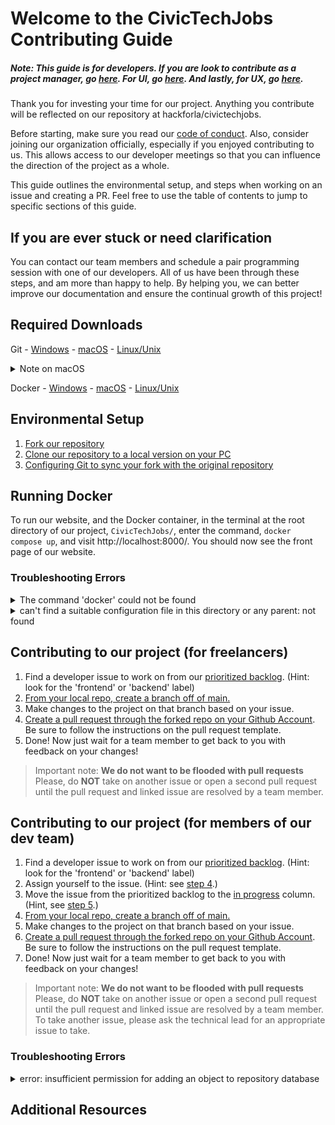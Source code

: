 # Welcome to the CivicTechJobs Contributing Guide

##### Note: This guide is for developers. If you are look to contribute as a project manager, go [here](). For UI, go [here](). And lastly, for UX, go [here]().

Thank you for investing your time for our project. Anything you contribute will be reflected on our repository at hackforla/civictechjobs.

Before starting, make sure you read our [code of conduct](https://github.com/hackforla/codeofconduct). Also, consider joining our organization officially, especially if you enjoyed contributing to us. This allows access to our developer meetings so that you can influence the direction of the project as a whole.

This guide outlines the environmental setup, and steps when working on an issue and creating a PR. Feel free to use the table of contents to jump to specific sections of this guide.

## If you are ever stuck or need clarification

You can contact our team members and schedule a pair programming session with one of our developers. All of us have been through these steps, and am more than happy to help. By helping you, we can better improve our documentation and ensure the continual growth of this project!

## Required Downloads

Git - [Windows](https://git-scm.com/download/win) - [macOS](https://git-scm.com/download/mac) - [Linux/Unix](https://git-scm.com/download/linux)

<details>
<summary>Note on macOS</summary>
<br>
The macOS version of git involves downloading extra programs, such as Homebrew. In some cases this program can run up to 8GB of storage space, which might be too much for some. In that scenario, a <a href='https://www.datacamp.com/community/tutorials/homebrew-install-use'>miniature version Homebrew can be installed through XCode</a>. But do be warned that the containers for our project also takes up a substantial amount of disk space as well. Do also consider freeing up your disk space by deleting or backing up unneeded files like photos or videos and delete programs that are no longer useful. Your OS's native disk cleaner can also help clear out unused cache files.
<br>
</details>

Docker - [Windows](https://docs.docker.com/desktop/windows/install/) - [macOS](https://docs.docker.com/desktop/mac/install/) - [Linux/Unix](https://docs.docker.com/engine/install/)

## Environmental Setup

1. [Fork our repository](https://docs.github.com/en/get-started/quickstart/fork-a-repo#forking-a-repository)
2. [Clone our repository to a local version on your PC](https://docs.github.com/en/get-started/quickstart/fork-a-repo#cloning-your-forked-repository)
3. [Configuring Git to sync your fork with the original repository](https://docs.github.com/en/get-started/quickstart/fork-a-repo#configuring-git-to-sync-your-fork-with-the-original-repository)

## Running Docker

To run our website, and the Docker container, in the terminal at the root directory of our project, `CivicTechJobs/`, enter the command, `docker compose up`, and visit http://localhost:8000/. You should now see the front page of our website.

### Troubleshooting Errors

<details>
<summary>The command 'docker' could not be found</summary>
<br>
Make sure to turn on Docker by opening the Docker program on your desktop.
<br>
</details>

<details>
<summary>can't find a suitable configuration file in this directory or any parent: not found</summary>
<br>
Make sure that your terminal location is in a directory with a <code>docker-compose.yml</code> file. And make sure that the file is not hidden.
<br>
</details>

## Contributing to our project (for freelancers)

1. Find a developer issue to work on from our [prioritized backlog](https://github.com/hackforla/CivicTechJobs/projects/1#column-10928271). (Hint: look for the 'frontend' or 'backend' label)
2. [From your local repo, create a branch off of main.](https://git-scm.com/book/en/v2/Git-Branching-Branches-in-a-Nutshell)
3. Make changes to the project on that branch based on your issue.
4. [Create a pull request through the forked repo on your Github Account](https://docs.github.com/en/pull-requests/collaborating-with-pull-requests/proposing-changes-to-your-work-with-pull-requests/creating-a-pull-request-from-a-fork). Be sure to follow the instructions on the pull request template.
5. Done! Now just wait for a team member to get back to you with feedback on your changes!

> Important note: **We do not want to be flooded with pull requests** Please, do **NOT** take on another issue or open a second pull request until the pull request and linked issue are resolved by a team member.

## Contributing to our project (for members of our dev team)

1. Find a developer issue to work on from our [prioritized backlog](https://github.com/hackforla/CivicTechJobs/projects/1#column-10928271). (Hint: look for the 'frontend' or 'backend' label)
2. Assign yourself to the issue. (Hint: see [step 4](https://docs.github.com/en/issues/tracking-your-work-with-issues/assigning-issues-and-pull-requests-to-other-github-users#assigning-an-individual-issue-or-pull-request).)
3. Move the issue from the prioritized backlog to the [in progress](https://github.com/hackforla/CivicTechJobs/projects/1#column-10928272) column. (Hint, see [step 5](https://docs.github.com/en/issues/organizing-your-work-with-project-boards/tracking-work-with-project-boards/adding-issues-and-pull-requests-to-a-project-board#adding-issues-and-pull-requests-to-a-project-board-from-the-sidebar).)
4. [From your local repo, create a branch off of main.](https://git-scm.com/book/en/v2/Git-Branching-Branches-in-a-Nutshell)
5. Make changes to the project on that branch based on your issue.
6. [Create a pull request through the forked repo on your Github Account](https://docs.github.com/en/pull-requests/collaborating-with-pull-requests/proposing-changes-to-your-work-with-pull-requests/creating-a-pull-request-from-a-fork). Be sure to follow the instructions on the pull request template.
7. Done! Now just wait for a team member to get back to you with feedback on your changes!

> Important note: **We do not want to be flooded with pull requests** Please, do **NOT** take on another issue or open a second pull request until the pull request and linked issue are resolved by a team member. To take another issue, please ask the technical lead for an appropriate issue to take.

### Troubleshooting Errors

<details>
<summary>error: insufficient permission for adding an object to repository database </summary>
<br>
You must have created a new file, through Docker, in your local repo. Since this file "belongs" to the container, you need to transfer permission by running, <code>sudo chown -R $USER:$USER .</code>. (See <a href='https://docs.docker.com/samples/django/#create-a-django-project'>step 3</a> for more info.)
<br>
</details>

## Additional Resources